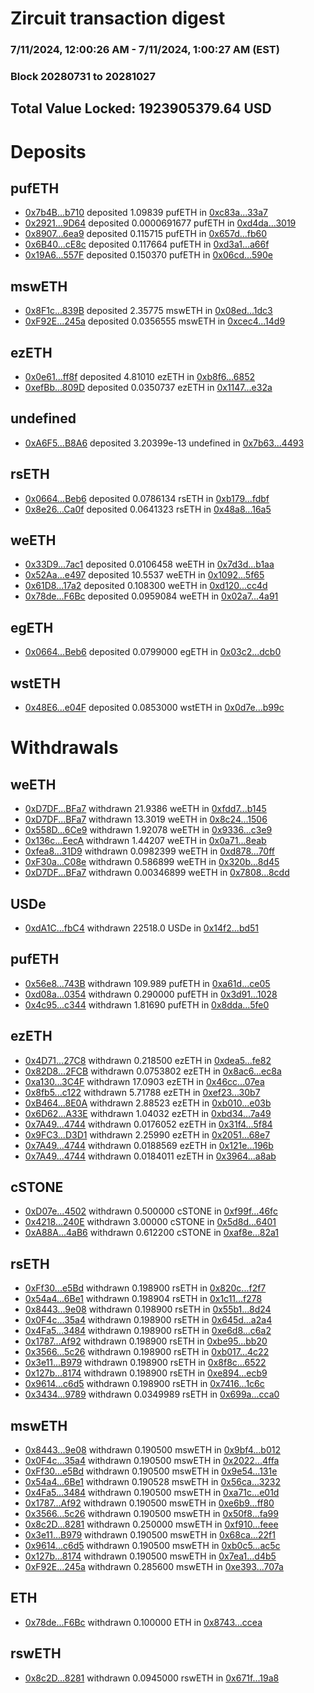 # Zircuit transaction digest
### 7/11/2024, 12:00:26 AM - 7/11/2024, 1:00:27 AM (EST)
### Block 20280731 to 20281027

## Total Value Locked: 1923905379.64 USD

# Deposits
## pufETH
- [0x7b4B...b710](https://etherscan.io/address/0x7b4B3FCB846932AAcF76a6C0cAEFd5011704b710) deposited 1.09839 pufETH in [0xc83a...33a7](https://etherscan.io/tx/0x7b4B3FCB846932AAcF76a6C0cAEFd5011704b710)
- [0x2921...9D64](https://etherscan.io/address/0x2921f0173B13CF71acB8e7B8517Fb91979819D64) deposited 0.0000691677 pufETH in [0xd4da...3019](https://etherscan.io/tx/0x2921f0173B13CF71acB8e7B8517Fb91979819D64)
- [0x8907...6ea9](https://etherscan.io/address/0x89074Fa1ee7a0Cd54C8176Ee5Fe2Fde30B006ea9) deposited 0.115715 pufETH in [0x657d...fb60](https://etherscan.io/tx/0x89074Fa1ee7a0Cd54C8176Ee5Fe2Fde30B006ea9)
- [0x6B40...cE8c](https://etherscan.io/address/0x6B40E9ab8F6010Ab0cf5F004efD4a704E0A5cE8c) deposited 0.117664 pufETH in [0xd3a1...a66f](https://etherscan.io/tx/0x6B40E9ab8F6010Ab0cf5F004efD4a704E0A5cE8c)
- [0x19A6...557F](https://etherscan.io/address/0x19A6c2378602c4FD8FA1605eC9b5507c3C10557F) deposited 0.150370 pufETH in [0x06cd...590e](https://etherscan.io/tx/0x19A6c2378602c4FD8FA1605eC9b5507c3C10557F)
## mswETH
- [0x8F1c...839B](https://etherscan.io/address/0x8F1cF4f77cFFD409FCB6D5e003e1BAb0DfD9839B) deposited 2.35775 mswETH in [0x08ed...1dc3](https://etherscan.io/tx/0x8F1cF4f77cFFD409FCB6D5e003e1BAb0DfD9839B)
- [0xF92E...245a](https://etherscan.io/address/0xF92E99A22299af73fac89F8d1d1e171aAfc6245a) deposited 0.0356555 mswETH in [0xcec4...14d9](https://etherscan.io/tx/0xF92E99A22299af73fac89F8d1d1e171aAfc6245a)
## ezETH
- [0x0e61...ff8f](https://etherscan.io/address/0x0e61dae710688C22d8f6D0C3Fdd1735d27dDff8f) deposited 4.81010 ezETH in [0xb8f6...6852](https://etherscan.io/tx/0x0e61dae710688C22d8f6D0C3Fdd1735d27dDff8f)
- [0xefBb...809D](https://etherscan.io/address/0xefBbC689281Fb09ed12ef8971B9123f7D3C6809D) deposited 0.0350737 ezETH in [0x1147...e32a](https://etherscan.io/tx/0xefBbC689281Fb09ed12ef8971B9123f7D3C6809D)
## undefined
- [0xA6F5...B8A6](https://etherscan.io/address/0xA6F5A416e27F54fBB5Ed6A5DeB412bc9A7AaB8A6) deposited 3.20399e-13 undefined in [0x7b63...4493](https://etherscan.io/tx/0xA6F5A416e27F54fBB5Ed6A5DeB412bc9A7AaB8A6)
## rsETH
- [0x0664...Beb6](https://etherscan.io/address/0x0664787a790Fd7eC77BAFe8F8C2B3DF055AABeb6) deposited 0.0786134 rsETH in [0xb179...fdbf](https://etherscan.io/tx/0x0664787a790Fd7eC77BAFe8F8C2B3DF055AABeb6)
- [0x8e26...Ca0f](https://etherscan.io/address/0x8e26545cA905148a209dcb476e081f3716f4Ca0f) deposited 0.0641323 rsETH in [0x48a8...16a5](https://etherscan.io/tx/0x8e26545cA905148a209dcb476e081f3716f4Ca0f)
## weETH
- [0x33D9...7ac1](https://etherscan.io/address/0x33D926e9C3a8ADFBDaD00407A0beb5fADD697ac1) deposited 0.0106458 weETH in [0x7d3d...b1aa](https://etherscan.io/tx/0x33D926e9C3a8ADFBDaD00407A0beb5fADD697ac1)
- [0x52Aa...e497](https://etherscan.io/address/0x52Aa899454998Be5b000Ad077a46Bbe360F4e497) deposited 10.5537 weETH in [0x1092...5f65](https://etherscan.io/tx/0x52Aa899454998Be5b000Ad077a46Bbe360F4e497)
- [0x61D8...17a2](https://etherscan.io/address/0x61D8bcb3936a7dabd4527C70dABE607D01ca17a2) deposited 0.108300 weETH in [0xd120...cc4d](https://etherscan.io/tx/0x61D8bcb3936a7dabd4527C70dABE607D01ca17a2)
- [0x78de...F6Bc](https://etherscan.io/address/0x78de19620f7Eae47b6DF3337C330F55B1d9FF6Bc) deposited 0.0959084 weETH in [0x02a7...4a91](https://etherscan.io/tx/0x78de19620f7Eae47b6DF3337C330F55B1d9FF6Bc)
## egETH
- [0x0664...Beb6](https://etherscan.io/address/0x0664787a790Fd7eC77BAFe8F8C2B3DF055AABeb6) deposited 0.0799000 egETH in [0x03c2...dcb0](https://etherscan.io/tx/0x0664787a790Fd7eC77BAFe8F8C2B3DF055AABeb6)
## wstETH
- [0x48E6...e04F](https://etherscan.io/address/0x48E664103264d532063C11C0A728FE246836e04F) deposited 0.0853000 wstETH in [0x0d7e...b99c](https://etherscan.io/tx/0x48E664103264d532063C11C0A728FE246836e04F)
# Withdrawals
## weETH
- [0xD7DF...BFa7](https://etherscan.io/address/0xD7DF7E085214743530afF339aFC420c7c720BFa7) withdrawn 21.9386 weETH in [0xfdd7...b145](https://etherscan.io/tx/0xD7DF7E085214743530afF339aFC420c7c720BFa7)
- [0xD7DF...BFa7](https://etherscan.io/address/0xD7DF7E085214743530afF339aFC420c7c720BFa7) withdrawn 13.3019 weETH in [0x8c24...1506](https://etherscan.io/tx/0xD7DF7E085214743530afF339aFC420c7c720BFa7)
- [0x558D...6Ce9](https://etherscan.io/address/0x558D719D102FD585f0EC3EF751B983fd4A226Ce9) withdrawn 1.92078 weETH in [0x9336...c3e9](https://etherscan.io/tx/0x558D719D102FD585f0EC3EF751B983fd4A226Ce9)
- [0x136c...EecA](https://etherscan.io/address/0x136c4f7125B211Cb4011839B946f0542ABe1EecA) withdrawn 1.44207 weETH in [0x0a71...8eab](https://etherscan.io/tx/0x136c4f7125B211Cb4011839B946f0542ABe1EecA)
- [0xfea8...31D9](https://etherscan.io/address/0xfea8D24CDB4cD980faEf21f60EF59d1Fe5eD31D9) withdrawn 0.0982399 weETH in [0xd878...70ff](https://etherscan.io/tx/0xfea8D24CDB4cD980faEf21f60EF59d1Fe5eD31D9)
- [0xF30a...C08e](https://etherscan.io/address/0xF30a0731E66e49bE198F324f9Ac21f66a598C08e) withdrawn 0.586899 weETH in [0x320b...8d45](https://etherscan.io/tx/0xF30a0731E66e49bE198F324f9Ac21f66a598C08e)
- [0xD7DF...BFa7](https://etherscan.io/address/0xD7DF7E085214743530afF339aFC420c7c720BFa7) withdrawn 0.00346899 weETH in [0x7808...8cdd](https://etherscan.io/tx/0xD7DF7E085214743530afF339aFC420c7c720BFa7)
## USDe
- [0xdA1C...fbC4](https://etherscan.io/address/0xdA1C0098Be25D0bae4375669ba44e1dd73DffbC4) withdrawn 22518.0 USDe in [0x14f2...bd51](https://etherscan.io/tx/0xdA1C0098Be25D0bae4375669ba44e1dd73DffbC4)
## pufETH
- [0x56e8...743B](https://etherscan.io/address/0x56e8e7A5965045b82323eF6e775f2691DFc7743B) withdrawn 109.989 pufETH in [0xa61d...ce05](https://etherscan.io/tx/0x56e8e7A5965045b82323eF6e775f2691DFc7743B)
- [0xd08a...0354](https://etherscan.io/address/0xd08a760B5B51B56F47194B9cc8DE64B822c70354) withdrawn 0.290000 pufETH in [0x3d91...1028](https://etherscan.io/tx/0xd08a760B5B51B56F47194B9cc8DE64B822c70354)
- [0x4c95...c344](https://etherscan.io/address/0x4c9510658066BF7f8604540467903aA3E5C5c344) withdrawn 1.81690 pufETH in [0x8dda...5fe0](https://etherscan.io/tx/0x4c9510658066BF7f8604540467903aA3E5C5c344)
## ezETH
- [0x4D71...27C8](https://etherscan.io/address/0x4D713376b42B6a3d5CA7F0B6362aC63237d427C8) withdrawn 0.218500 ezETH in [0xdea5...fe82](https://etherscan.io/tx/0x4D713376b42B6a3d5CA7F0B6362aC63237d427C8)
- [0x82D8...2FCB](https://etherscan.io/address/0x82D8048896Ccb953F45471388D234e75c4EA2FCB) withdrawn 0.0753802 ezETH in [0x8ac6...ec8a](https://etherscan.io/tx/0x82D8048896Ccb953F45471388D234e75c4EA2FCB)
- [0xa130...3C4F](https://etherscan.io/address/0xa130722eB657095DdcDB0879BA1C9EDdcaa23C4F) withdrawn 17.0903 ezETH in [0x46cc...07ea](https://etherscan.io/tx/0xa130722eB657095DdcDB0879BA1C9EDdcaa23C4F)
- [0x8fb5...c122](https://etherscan.io/address/0x8fb567DF036985574Ee2E92C2645D24F60dBc122) withdrawn 5.71788 ezETH in [0xef23...30b7](https://etherscan.io/tx/0x8fb567DF036985574Ee2E92C2645D24F60dBc122)
- [0xB464...8E0A](https://etherscan.io/address/0xB464D21D10243a720b107a1f9661f0bC8bdB8E0A) withdrawn 2.88523 ezETH in [0xb010...e03b](https://etherscan.io/tx/0xB464D21D10243a720b107a1f9661f0bC8bdB8E0A)
- [0x6D62...A33E](https://etherscan.io/address/0x6D62Ce5045e90A9fBA284a75DC79bcEa8681A33E) withdrawn 1.04032 ezETH in [0xbd34...7a49](https://etherscan.io/tx/0x6D62Ce5045e90A9fBA284a75DC79bcEa8681A33E)
- [0x7A49...4744](https://etherscan.io/address/0x7A493Be5c2ce014cD049Bf178a1ac0Db1B434744) withdrawn 0.0176052 ezETH in [0x31f4...5f84](https://etherscan.io/tx/0x7A493Be5c2ce014cD049Bf178a1ac0Db1B434744)
- [0x9FC3...D3D1](https://etherscan.io/address/0x9FC3Ef33D0d3e80c1e38aA6C32eF2E5C078fD3D1) withdrawn 2.25990 ezETH in [0x2051...68e7](https://etherscan.io/tx/0x9FC3Ef33D0d3e80c1e38aA6C32eF2E5C078fD3D1)
- [0x7A49...4744](https://etherscan.io/address/0x7A493Be5c2ce014cD049Bf178a1ac0Db1B434744) withdrawn 0.0188569 ezETH in [0x121e...196b](https://etherscan.io/tx/0x7A493Be5c2ce014cD049Bf178a1ac0Db1B434744)
- [0x7A49...4744](https://etherscan.io/address/0x7A493Be5c2ce014cD049Bf178a1ac0Db1B434744) withdrawn 0.0184011 ezETH in [0x3964...a8ab](https://etherscan.io/tx/0x7A493Be5c2ce014cD049Bf178a1ac0Db1B434744)
## cSTONE
- [0xD07e...4502](https://etherscan.io/address/0xD07e20a52b71cE9c911385D04c79a2418Bf04502) withdrawn 0.500000 cSTONE in [0xf99f...46fc](https://etherscan.io/tx/0xD07e20a52b71cE9c911385D04c79a2418Bf04502)
- [0x4218...240E](https://etherscan.io/address/0x4218a4943A9bf765E1f6B9F565BBE38EA33e240E) withdrawn 3.00000 cSTONE in [0x5d8d...6401](https://etherscan.io/tx/0x4218a4943A9bf765E1f6B9F565BBE38EA33e240E)
- [0xA88A...4aB6](https://etherscan.io/address/0xA88A56786c8d1d63D0735b6018f623a6aAd84aB6) withdrawn 0.612200 cSTONE in [0xaf8e...82a1](https://etherscan.io/tx/0xA88A56786c8d1d63D0735b6018f623a6aAd84aB6)
## rsETH
- [0xFf30...e5Bd](https://etherscan.io/address/0xFf303C674cd15a70B996186C2e198366D117e5Bd) withdrawn 0.198900 rsETH in [0x820c...f2f7](https://etherscan.io/tx/0xFf303C674cd15a70B996186C2e198366D117e5Bd)
- [0x54a4...6Be1](https://etherscan.io/address/0x54a42aC04D5061596DF6822DC1fD7bBB60da6Be1) withdrawn 0.198904 rsETH in [0x1c11...f278](https://etherscan.io/tx/0x54a42aC04D5061596DF6822DC1fD7bBB60da6Be1)
- [0x8443...9e08](https://etherscan.io/address/0x844353bf168B39904B96B20b6e82FF4D824e9e08) withdrawn 0.198900 rsETH in [0x55b1...8d24](https://etherscan.io/tx/0x844353bf168B39904B96B20b6e82FF4D824e9e08)
- [0x0F4c...35a4](https://etherscan.io/address/0x0F4c2e62b917fe1444731B815b1B2388C1b435a4) withdrawn 0.198900 rsETH in [0x645d...a2a4](https://etherscan.io/tx/0x0F4c2e62b917fe1444731B815b1B2388C1b435a4)
- [0x4Fa5...3484](https://etherscan.io/address/0x4Fa59e4b5444723d143D447081ef5409D5AF3484) withdrawn 0.198900 rsETH in [0xe6d8...c6a2](https://etherscan.io/tx/0x4Fa59e4b5444723d143D447081ef5409D5AF3484)
- [0x1787...Af92](https://etherscan.io/address/0x1787F0358ce94D4719b4Cc6D0cD0b3ffBd4FAf92) withdrawn 0.198900 rsETH in [0xbe95...bb20](https://etherscan.io/tx/0x1787F0358ce94D4719b4Cc6D0cD0b3ffBd4FAf92)
- [0x3566...5c26](https://etherscan.io/address/0x3566f69B87BdC38f17D7E6961842e01cEaFD5c26) withdrawn 0.198900 rsETH in [0xb017...4c22](https://etherscan.io/tx/0x3566f69B87BdC38f17D7E6961842e01cEaFD5c26)
- [0x3e11...B979](https://etherscan.io/address/0x3e1132360Ce7e7F221eC1ECeD2ecc896834BB979) withdrawn 0.198900 rsETH in [0x8f8c...6522](https://etherscan.io/tx/0x3e1132360Ce7e7F221eC1ECeD2ecc896834BB979)
- [0x127b...8174](https://etherscan.io/address/0x127bE1C037B504aE37439b5B05D62A6116498174) withdrawn 0.198900 rsETH in [0xe894...ecb9](https://etherscan.io/tx/0x127bE1C037B504aE37439b5B05D62A6116498174)
- [0x9614...c6d5](https://etherscan.io/address/0x9614635dA47bb8FD7B71F604f4647eb98F11c6d5) withdrawn 0.198900 rsETH in [0x7416...1c6c](https://etherscan.io/tx/0x9614635dA47bb8FD7B71F604f4647eb98F11c6d5)
- [0x3434...9789](https://etherscan.io/address/0x34349c5569e7B846c3558961552D2202760A9789) withdrawn 0.0349989 rsETH in [0x699a...cca0](https://etherscan.io/tx/0x34349c5569e7B846c3558961552D2202760A9789)
## mswETH
- [0x8443...9e08](https://etherscan.io/address/0x844353bf168B39904B96B20b6e82FF4D824e9e08) withdrawn 0.190500 mswETH in [0x9bf4...b012](https://etherscan.io/tx/0x844353bf168B39904B96B20b6e82FF4D824e9e08)
- [0x0F4c...35a4](https://etherscan.io/address/0x0F4c2e62b917fe1444731B815b1B2388C1b435a4) withdrawn 0.190500 mswETH in [0x2022...4ffa](https://etherscan.io/tx/0x0F4c2e62b917fe1444731B815b1B2388C1b435a4)
- [0xFf30...e5Bd](https://etherscan.io/address/0xFf303C674cd15a70B996186C2e198366D117e5Bd) withdrawn 0.190500 mswETH in [0x9e54...131e](https://etherscan.io/tx/0xFf303C674cd15a70B996186C2e198366D117e5Bd)
- [0x54a4...6Be1](https://etherscan.io/address/0x54a42aC04D5061596DF6822DC1fD7bBB60da6Be1) withdrawn 0.190528 mswETH in [0x56ca...3232](https://etherscan.io/tx/0x54a42aC04D5061596DF6822DC1fD7bBB60da6Be1)
- [0x4Fa5...3484](https://etherscan.io/address/0x4Fa59e4b5444723d143D447081ef5409D5AF3484) withdrawn 0.190500 mswETH in [0xa71c...e01d](https://etherscan.io/tx/0x4Fa59e4b5444723d143D447081ef5409D5AF3484)
- [0x1787...Af92](https://etherscan.io/address/0x1787F0358ce94D4719b4Cc6D0cD0b3ffBd4FAf92) withdrawn 0.190500 mswETH in [0xe6b9...ff80](https://etherscan.io/tx/0x1787F0358ce94D4719b4Cc6D0cD0b3ffBd4FAf92)
- [0x3566...5c26](https://etherscan.io/address/0x3566f69B87BdC38f17D7E6961842e01cEaFD5c26) withdrawn 0.190500 mswETH in [0x50f8...fa99](https://etherscan.io/tx/0x3566f69B87BdC38f17D7E6961842e01cEaFD5c26)
- [0x8c2D...8281](https://etherscan.io/address/0x8c2D741567fF04CbA4B63E04044Eff0c0ceD8281) withdrawn 0.250000 mswETH in [0xf910...feee](https://etherscan.io/tx/0x8c2D741567fF04CbA4B63E04044Eff0c0ceD8281)
- [0x3e11...B979](https://etherscan.io/address/0x3e1132360Ce7e7F221eC1ECeD2ecc896834BB979) withdrawn 0.190500 mswETH in [0x68ca...22f1](https://etherscan.io/tx/0x3e1132360Ce7e7F221eC1ECeD2ecc896834BB979)
- [0x9614...c6d5](https://etherscan.io/address/0x9614635dA47bb8FD7B71F604f4647eb98F11c6d5) withdrawn 0.190500 mswETH in [0xb0c5...ac5c](https://etherscan.io/tx/0x9614635dA47bb8FD7B71F604f4647eb98F11c6d5)
- [0x127b...8174](https://etherscan.io/address/0x127bE1C037B504aE37439b5B05D62A6116498174) withdrawn 0.190500 mswETH in [0x7ea1...d4b5](https://etherscan.io/tx/0x127bE1C037B504aE37439b5B05D62A6116498174)
- [0xF92E...245a](https://etherscan.io/address/0xF92E99A22299af73fac89F8d1d1e171aAfc6245a) withdrawn 0.285600 mswETH in [0xe393...707a](https://etherscan.io/tx/0xF92E99A22299af73fac89F8d1d1e171aAfc6245a)
## ETH
- [0x78de...F6Bc](https://etherscan.io/address/0x78de19620f7Eae47b6DF3337C330F55B1d9FF6Bc) withdrawn 0.100000 ETH in [0x8743...ccea](https://etherscan.io/tx/0x78de19620f7Eae47b6DF3337C330F55B1d9FF6Bc)
## rswETH
- [0x8c2D...8281](https://etherscan.io/address/0x8c2D741567fF04CbA4B63E04044Eff0c0ceD8281) withdrawn 0.0945000 rswETH in [0x671f...19a8](https://etherscan.io/tx/0x8c2D741567fF04CbA4B63E04044Eff0c0ceD8281)
